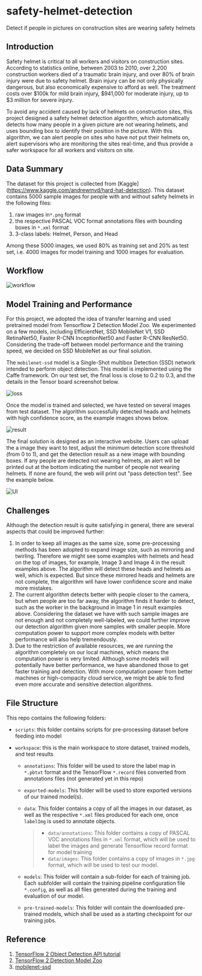 # safety-helmet-detection
Detect if people in pictures on construction sites are wearing safety helmets

## Introduction
Safety helmet is critical to all workers and visitors on construction sites. According to statistics online, between 2003 to 2010, over 2,200 construction workers died of a traumatic brain injury, and over 80% of brain injury were due to safety helmet. Brain injury can be not only physically dangerous, but also economically expensive to afford as well. The treatment costs over $100k for mild brain injury, $941,000 for moderate injury, up to $3 million for severe injury. 

To avoid any accident caused by lack of helmets on construction sites, this project designed a safety helmet detection algorithm, which automatically detects how many people in a given picture are not wearing helmets, and uses bounding box to identify their position in the picture. With this algorithm, we can alert people on sites who have not put their helmets on, alert supervisors who are monitoring the sites real-time, and thus provide a safer workspace for all workers and visitors on site.

## Data Summary
The dataset for this project is collected from [Kaggle] (https://www.kaggle.com/andrewmvd/hard-hat-detection). This dataset contains 5000 sample images for people with and without safety helmets in the following files:

1. raw images in`*.png` format
2. the respective PASCAL VOC format annotations files with bounding boxes in `*.xml` format
3. 3-class labels: Helmet, Person, and Head

Among these 5000 images, we used 80% as training set and 20% as test set, i.e. 4000 images for model training and 1000 images for evaluation.

## Workflow

![workflow](workspace/sample-results/workflow.png)



## Model Training and Performance

For this project, we adopted the idea of transfer learning and used pretrained model from Tensorflow 2 Detection Model Zoo. We experimented on a few models, including EfficientNet, SSD MobileNet V1, SSD RetinaNet50, Faster R-CNN InceptionNet50 and Faster R-CNN ResNet50. Considering the trade-off between model performance and the training speed, we decided on SSD MobileNet as our final solution.

The `mobilenet-ssd` model is a Single-Shot multibox Detection (SSD) network intended to perform object detection. This model is implemented using the Caffe framework. On our test set, the final loss is close to 0.2 to 0.3, and the details in the Tensor board screenshot below.

![loss](workspace/sample-results/loss.png)

Once the model is trained and selected, we have tested on several images from test dataset. The algorithm successfully detected heads and helmets with high confidence score, as the example images shows below.

![result](workspace\sample-results\result.png)

The final solution is designed as an interactive website. Users can upload the a image they want to test, adjust the minimum detection score threshold (from 0 to 1), and get the detection result as a new image with bounding boxes. If any people are detected not wearing helmets, an alert will be printed out at the bottom indicating the number of people not wearing helmets. If none are found, the web will print out "pass detection test". See the example below.

![UI](workspace/sample-results/ui.png)

## Challenges

Although the detection result is quite satisfying in general, there are several aspects that could be improved further:

1. In order to keep all images as the same size, some pre-processing methods has been adopted to expand image size, such as mirroring and twirling. Therefore we might see some examples with helmets and head on the top of images, for example, Image 3 and Image 4 in the result examples above. The algorithm will detect these heads and helmets as well, which is expected. But since these mirrored heads and helmets are not complete, the algorithm will have lower confidence score and make more mistakes.
2. The current algorithm detects better with people closer to the camera, but when people are too far away, the algorithm finds it harder to detect, such as the worker in the background in Image 1 in result examples above. Considering the dataset we have with such sample images are not enough and not completely well-labeled, we could further improve our detection algorithm given more samples with smaller people. More computation power to support more complex models with better performance will also help tremendously.
3. Due to the restriction of available resources, we are running the algorithm completely on our local machines, which means the computation power is very limited. Although some models will potentially have better performance, we have abandoned those to get faster training and detection. With more computation power from better machines or high-compacity cloud service, we might be able to find even more accurate and sensitive detection algorithms.

## File Structure

This repo contains the following folders:

* `scripts`: this folder contains scripts for pre-processing dataset before feeding into model

* `workspace`: this is the main workspace to store dataset, trained models, and test results

  * `annotations`: This folder will be used to store the label map in `*.pbtxt` format and the TensorFlow `*.record` files converted from annotations files (not generated yet in this repo)

  * `exported-models`: This folder will be used to store exported versions of our trained model(s).

  * `data`: This folder contains a copy of all the images in our dataset, as well as the respective `*.xml` files produced for each one, once `labelImg` is used to annotate objects.

    > - `data/annotations`: This folder contains a copy of PASCAL VOC annotations files in `*.xml` format, which will be used to label the images and generate Tensorflow record format for model training
    > - `data/images`: This folder contains a copy of images in `*.jpg` format, which will be used to test our model.

  * `models`: This folder will contain a sub-folder for each of training job. Each subfolder will contain the training pipeline configuration file `*.config`, as well as all files generated during the training and evaluation of our model.

  * `pre-trained-models`: This folder will contain the downloaded pre-trained models, which shall be used as a starting checkpoint for our training jobs.

## Reference
1. [TensorFlow 2 Object Detection API tutorial](https://tensorflow-object-detection-api-tutorial.readthedocs.io/en/latest/index.html)
2. [TensorFlow 2 Detection Model Zoo](https://github.com/tensorflow/models/blob/master/research/object_detection/g3doc/tf2_detection_zoo.md)
3. [mobilenet-ssd](https://docs.openvinotoolkit.org/latest/omz_models_public_mobilenet_ssd_mobilenet_ssd.html)

